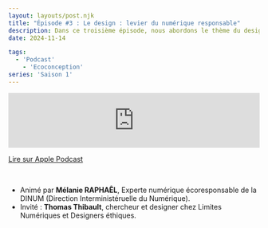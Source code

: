 ```yaml
---
layout: layouts/post.njk
title: "Épisode #3 : Le design : levier du numérique responsable"
description: Dans ce troisième épisode, nous abordons le thème du design comme levier du numérique responsable. Notre invité est Thomas Thibault, chercheur chez Limites numériques et Designer éthiques.
date: 2024-11-14

tags:
  - 'Podcast'
	- 'Ecoconception'
series: 'Saison 1'
---
```

<!-- image:
    path: ./podcast-minumechos-episode3.webp
    alt: "" -->
<!-- intégration Acast -->

<iframe src="https://embed.acast.com/$/669e18c83847f8c1a590bc69/6731d6dd0fa42573920fb6bc?" frameBorder="0" width="100%" height="110px" allow="autoplay"></iframe>

<!-- Lien Apple Podcast -->
<a class="fr-link fr-icon-arrow-right-line fr-link--icon-right" href="https://podcasts.apple.com/fr/podcast/le-design-levier-du-num%C3%A9rique-responsable/id1759375669?i=1000676980235">Lire sur Apple Podcast</a>


<!-- légende du podcast-->

<!-- forcer un saut de ligne-->
</br>

* Animé par **Mélanie RAPHAÊL**, Experte numérique écoresponsable de la DINUM (Direction Interministéruelle du Numérique).
* Invité : **Thomas Thibault**, chercheur et designer chez Limites Numériques et Designers éthiques.
